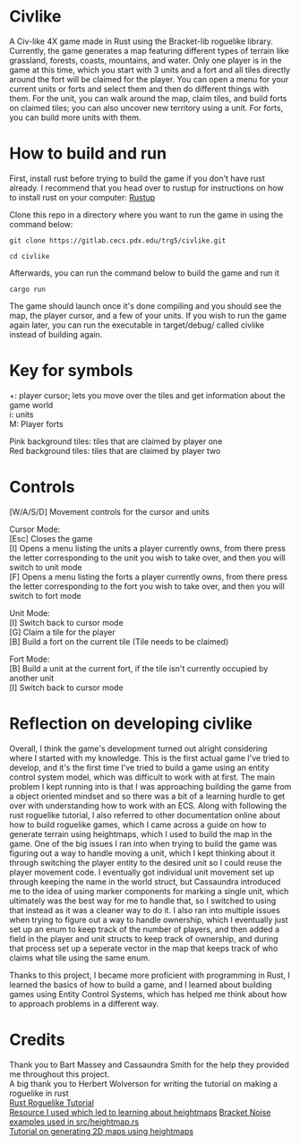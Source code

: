 # Civlike

A Civ-like 4X game made in Rust using the Bracket-lib roguelike library. Currently, the game generates a map featuring different types of terrain like grassland, forests, 
coasts, mountains, and water. Only one player is in the game at this time, which you start with 3 units and a fort and all tiles directly around the fort will be claimed
for the player. You can open a menu for your current units or forts and select them and then do different things with them. For the unit, you can walk around the map, claim
tiles, and build forts on claimed tiles; you can also uncover new territory using a unit. For forts, you can build more units with them.

# How to build and run
First, install rust before trying to build the game if you don't have rust already.
I recommend that you head over to rustup for instructions on how to install rust on your computer:
[Rustup](https://rustup.rs)       

Clone this repo in a directory where you want to run the game in using the command below:

`git clone https://gitlab.cecs.pdx.edu/trg5/civlike.git`

`cd civlike`

Afterwards, you can run the command below to build the game and run it

`cargo run`

The game should launch once it's done compiling and you should see the map, the player cursor, and a few of your units. If you wish to run the game again later, 
you can run the executable in target/debug/ called civlike instead of building again.

# Key for symbols     
+: player cursor; lets you move over the tiles and get information about the game world       
i: units       
M: Player forts      

Pink background tiles: tiles that are claimed by player one      
Red background tiles: tiles that are claimed by player two      

# Controls

[W/A/S/D] Movement controls for the cursor and units      

Cursor Mode:     
[Esc] Closes the game      
[I] Opens a menu listing the units a player currently owns, from there press the letter corresponding to the unit you wish to take over, and then you will switch to unit mode       
[F] Opens a menu listing the forts a player currently owns, from there press the letter corresponding to the fort you wish to take over, and then you will switch to fort mode       

Unit Mode:       
[I] Switch back to cursor mode        
[G] Claim a tile for the player       
[B] Build a fort on the current tile (Tile needs to be claimed)       

Fort Mode:       
[B] Build a unit at the current fort, if the tile isn't currently occupied by another unit      
[I] Switch back to cursor mode       

# Reflection on developing civlike
Overall, I think the game's development turned out alright considering where I started with my knowledge. This is the first actual game I've tried to develop, and it's the
first time I've tried to build a game using an entity control system model, which was difficult to work with at first. The main problem I kept running into is that I was
approaching building the game from a object oriented mindset and so there was a bit of a learning hurdle to get over with understanding how to work with an ECS. Along with
following the rust roguelike tutorial, I also referred to other documentation online about how to build roguelike games, which I came across a guide on how to generate terrain
using heightmaps, which I used to build the map in the game. One of the big issues I ran into when trying to build the game was figuring out a way to handle moving a unit,
which I kept thinking about it through switching the player entity to the desired unit so I could reuse the player movement code. I eventually got individual unit movement set up 
through keeping the name in the world struct, but Cassaundra introduced me to the idea of using marker components for marking a single unit, which ultimately was the best way 
for me to handle that, so I switched to using that instead as it was a cleaner way to do it. I also ran into multiple issues when trying to figure out a way to handle ownership,
which I eventually just set up an enum to keep track of the number of players, and then added a field in the player and unit structs to keep track of ownership, and during that 
process set up a seperate vector in the map that keeps track of who claims what tile using the same enum.

Thanks to this project, I became more proficient with programming in Rust, I learned the basics of how to build a game, and I learned about building games using Entity Control
Systems, which has helped me think about how to approach problems in a different way.

# Credits

Thank you to Bart Massey and Cassaundra Smith for the help they provided me throughout this project.     
A big thank you to Herbert Wolverson for writing the tutorial on making a roguelike in rust      
[Rust Roguelike Tutorial](https://bfnightly.bracketproductions.com/rustbook/chapter_0.html)     
[Resource I used which led to learning about heightmaps](https://github.com/marukrap/RoguelikeDevResources)
[Bracket Noise examples used in src/heightmap.rs](https://github.com/amethyst/bracket-lib/tree/master/bracket-noise)      
[Tutorial on generating 2D maps using heightmaps](https://gillesleblanc.wordpress.com/2012/10/16/creating-a-random-2d-game-world-map/)      
